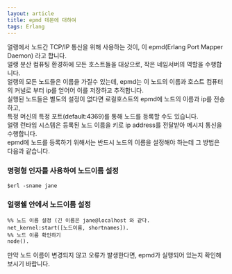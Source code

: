 ```yaml
---
layout: article
title: epmd 데몬에 대하여
tags: Erlang
---
```


얼랭에서 노드간 TCP/IP 통신을 위해 사용하는 것이, 이 epmd(Erlang Port Mapper Daemon) 라고 합니다.  
얼랭 분산 컴퓨팅 환경하에 모든 호스트들을 대상으로, 작은 네임서버의 역할을 수행합니다.  
얼랭의 모든 노드들은 이름을 가질수 있는데, epmd는 이 노드의 이름과 호스트 컴퓨터의 커널로 부터 ip를 얻어어 이를 저장하고 추적합니다.  
실행된 노드들은 별도의 설정이 없다면 로컬호스트의 epmd에 노드의 이름과 ip를 전송하고,  
특정 머신의 특정 포트(default:4369)를 통해 노드를 등록할 수도 있습니다.  
얼랭 런타임 시스템은 등록된 노드 이름을 키로 ip address를 전달받아 메시지 통신을 수행합니다.  
epmd에 노드를 등록하기 위해서는 반드시 노드의 이름을 설정해야 하는데 그 방법은 다음과 같습니다.  

### 명령형 인자를 사용하여 노드이름 설정
```
$erl -sname jane
```
### 얼랭쉘 안에서 노드이름 설정
```
%% 노드 이름 설정 (긴 이름은 jane@localhost 와 같다.
net_kernel:start([노드이름, shortnames]).
%% 노드 이름 확인하기
node().
```
만약 노드 이름이 변경되지 않고 오류가 발생한다면, epmd가 실행되어 있는지 확인해보시기 바랍니다.  
